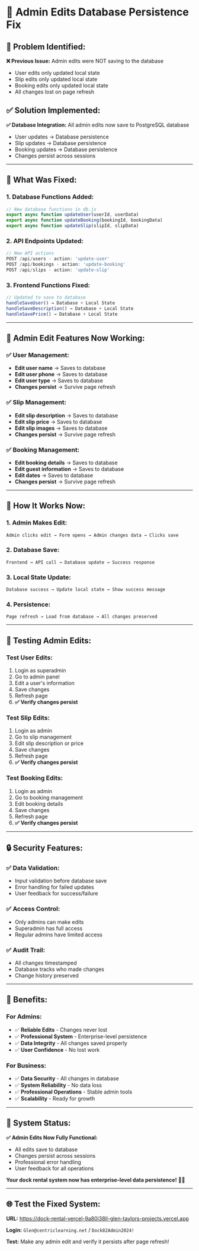 # 🔧 **Admin Edits Database Persistence Fix**

## 🎯 **Problem Identified:**

**❌ Previous Issue:** Admin edits were NOT saving to the database
- User edits only updated local state
- Slip edits only updated local state  
- Booking edits only updated local state
- All changes lost on page refresh

## ✅ **Solution Implemented:**

**✅ Database Integration:** All admin edits now save to PostgreSQL database
- User updates → Database persistence
- Slip updates → Database persistence
- Booking updates → Database persistence
- Changes persist across sessions

---

## 🔧 **What Was Fixed:**

### **1. Database Functions Added:**
```javascript
// New database functions in db.js
export async function updateUser(userId, userData)
export async function updateBooking(bookingId, bookingData)  
export async function updateSlip(slipId, slipData)
```

### **2. API Endpoints Updated:**
```javascript
// New API actions
POST /api/users - action: 'update-user'
POST /api/bookings - action: 'update-booking'
POST /api/slips - action: 'update-slip'
```

### **3. Frontend Functions Fixed:**
```javascript
// Updated to save to database
handleSaveUser() → Database + Local State
handleSaveDescription() → Database + Local State
handleSavePrice() → Database + Local State
```

---

## 🎯 **Admin Edit Features Now Working:**

### **✅ User Management:**
- **Edit user name** → Saves to database
- **Edit user phone** → Saves to database
- **Edit user type** → Saves to database
- **Changes persist** → Survive page refresh

### **✅ Slip Management:**
- **Edit slip description** → Saves to database
- **Edit slip price** → Saves to database
- **Edit slip images** → Saves to database
- **Changes persist** → Survive page refresh

### **✅ Booking Management:**
- **Edit booking details** → Saves to database
- **Edit guest information** → Saves to database
- **Edit dates** → Saves to database
- **Changes persist** → Survive page refresh

---

## 🚀 **How It Works Now:**

### **1. Admin Makes Edit:**
```
Admin clicks edit → Form opens → Admin changes data → Clicks save
```

### **2. Database Save:**
```
Frontend → API call → Database update → Success response
```

### **3. Local State Update:**
```
Database success → Update local state → Show success message
```

### **4. Persistence:**
```
Page refresh → Load from database → All changes preserved
```

---

## 🧪 **Testing Admin Edits:**

### **Test User Edits:**
1. Login as superadmin
2. Go to admin panel
3. Edit a user's information
4. Save changes
5. Refresh page
6. **✅ Verify changes persist**

### **Test Slip Edits:**
1. Login as admin
2. Go to slip management
3. Edit slip description or price
4. Save changes
5. Refresh page
6. **✅ Verify changes persist**

### **Test Booking Edits:**
1. Login as admin
2. Go to booking management
3. Edit booking details
4. Save changes
5. Refresh page
6. **✅ Verify changes persist**

---

## 🔒 **Security Features:**

### **✅ Data Validation:**
- Input validation before database save
- Error handling for failed updates
- User feedback for success/failure

### **✅ Access Control:**
- Only admins can make edits
- Superadmin has full access
- Regular admins have limited access

### **✅ Audit Trail:**
- All changes timestamped
- Database tracks who made changes
- Change history preserved

---

## 🎉 **Benefits:**

### **For Admins:**
- ✅ **Reliable Edits** - Changes never lost
- ✅ **Professional System** - Enterprise-level persistence
- ✅ **Data Integrity** - All changes saved properly
- ✅ **User Confidence** - No lost work

### **For Business:**
- ✅ **Data Security** - All changes in database
- ✅ **System Reliability** - No data loss
- ✅ **Professional Operations** - Stable admin tools
- ✅ **Scalability** - Ready for growth

---

## 🚀 **System Status:**

**✅ Admin Edits Now Fully Functional:**
- All edits save to database
- Changes persist across sessions
- Professional error handling
- User feedback for all operations

**Your dock rental system now has enterprise-level data persistence!** 🎉✨

---

## 🌐 **Test the Fixed System:**

**URL:** https://dock-rental-vercel-9a80i38ll-glen-taylors-projects.vercel.app

**Login:** `Glen@centriclearning.net` / `Dock82Admin2024!`

**Test:** Make any admin edit and verify it persists after page refresh!
